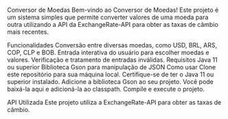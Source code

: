 Conversor de Moedas
Bem-vindo ao Conversor de Moedas! Este projeto é um sistema simples que permite converter valores de uma moeda para outra utilizando a API da ExchangeRate-API para obter as taxas de câmbio mais recentes.

Funcionalidades
Conversão entre diversas moedas, como USD, BRL, ARS, COP, CLP e BOB.
Entrada interativa do usuário para escolher moedas e valores.
Verificação e tratamento de entradas inválidas.
Requisitos
Java 11 ou superior
Biblioteca Gson para manipulação de JSON
Como usar
Clone este repositório para sua máquina local.
Certifique-se de ter o Java 11 ou superior instalado.
Adicione a biblioteca Gson ao seu projeto. Você pode baixá-la aqui e adicioná-la ao classpath.
Compile e execute o projeto.

API Utilizada
Este projeto utiliza a ExchangeRate-API para obter as taxas de câmbio.
